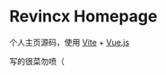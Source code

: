 # Revincx Homepage

个人主页源码，使用 [Vite](https://github.com/vitejs/vite) + [Vue.js](https://github.com/vuejs/vue)

写的很菜勿喷（
